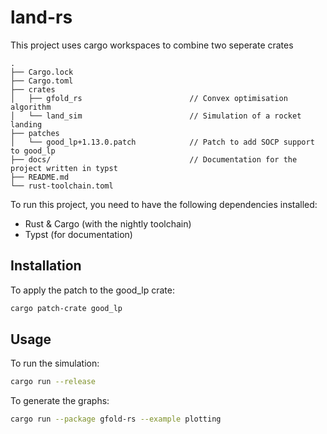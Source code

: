 # land-rs

This project uses cargo workspaces to combine two seperate crates

```
.
├── Cargo.lock
├── Cargo.toml
├── crates
│   ├── gfold_rs                        // Convex optimisation algorithm
│   └── land_sim                        // Simulation of a rocket landing
├── patches
│   └── good_lp+1.13.0.patch            // Patch to add SOCP support to good_lp
├── docs/                               // Documentation for the project written in typst
├── README.md
└── rust-toolchain.toml 
```

To run this project, you need to have the following dependencies installed: 
- Rust & Cargo (with the nightly toolchain)
- Typst (for documentation)

## Installation

To apply the patch to the good_lp crate:
```bash 
cargo patch-crate good_lp
```


## Usage
To run the simulation:

```bash
cargo run --release
```

To generate the graphs:

```bash
cargo run --package gfold-rs --example plotting 
```
